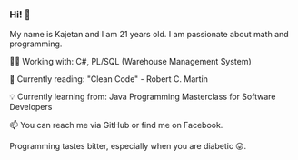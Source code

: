 ### Hi! 👋

My name is Kajetan and I am 21 years old. I am passionate about math and programming.

👨‍🔧 Working with: C#, PL/SQL (Warehouse Management System)

📘 Currently reading: "Clean Code" - Robert C. Martin

💡 Currently learning from: Java Programming Masterclass for Software Developers 

📫 You can reach me via GitHub or find me on Facebook.

Programming tastes bitter, especially when you are diabetic 😜.

